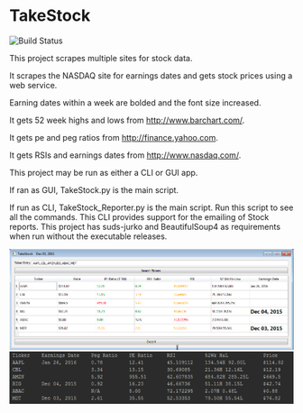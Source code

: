 # TakeStock
![Build Status](https://travis-ci.org/sgerhardt/TakeStock.svg?branch=master)

This project scrapes multiple sites for stock data.

It scrapes the NASDAQ site for earnings dates and gets stock prices using a web service.

Earning dates within a week are bolded and the font size increased. 

It gets 52 week highs and lows from http://www.barchart.com/.

It gets pe and peg ratios from http://finance.yahoo.com.

It gets RSIs and earnings dates from http://www.nasdaq.com/.

This project may be run as either a CLI or GUI app.

If ran as GUI, TakeStock.py is the main script. 

If run as CLI, TakeStock_Reporter.py is the main script. Run this script to see all the commands.
This CLI provides support for the emailing of Stock reports.
This project has suds-jurko and BeautifulSoup4 as requirements when run without the executable releases.

![Alt text](/screenshot_gui.png?raw=true "TakeStock in GUI action")
![Alt text](/screenshot.png?raw=true "TakeStock in CLI action")
